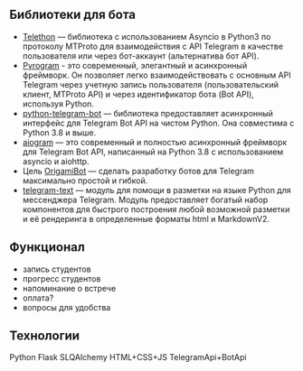 Библиотеки для бота
---
- [Telethon](https://github.com/LonamiWebs/Telethon) — библиотека с использованием Asyncio в Python3 по протоколу MTProto для взаимодействия с API Telegram в качестве пользователя или через бот-аккаунт (альтернатива бот API).
- [Pyrogram](https://github.com/pyrogram/pyrogram) - это современный, элегантный и асинхронный фреймворк. Он позволяет легко взаимодействовать с основным API Telegram через учетную запись пользователя (пользовательский клиент, MTProto API) и через идентификатор бота (Bot API), используя Python.
- [python-telegram-bot](https://github.com/python-telegram-bot/python-telegram-bot) — библиотека предоставляет асинхронный интерфейс для Telegram Bot API на чистом Python. Она совместима с Python 3.8 и выше.
- [aiogram](https://github.com/aiogram/aiogram) — это современный и полностью асинхронный фреймворк для Telegram Bot API, написанный на Python 3.8 с использованием asyncio и aiohttp.
- Цель [OrigamiBot](https://github.com/cmd410/OrigamiBot) — сделать разработку ботов для Telegram максимально простой и гибкой.
- [telegram-text](https://github.com/SKY-ALIN/telegram-text) — модуль для помощи в разметки на языке Python для мессенджера Telegram. Модуль предоставляет богатый набор компонентов для быстрого построения любой возможной разметки и её рендеринга в определенные форматы html и MarkdownV2.

Функционал
---
- запись студентов
- прогресс студентов
- напоминание о встрече
- оплата?
- вопросы для удобства

Технологии
---
Python
Flask 
SLQAlchemy
HTML+CSS+JS
TelegramApi+BotApi
